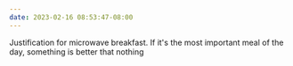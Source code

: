 ```yaml
---
date: 2023-02-16 08:53:47-08:00
---
```


Justification for microwave breakfast. If it's the most important meal of the day, something is better that nothing
